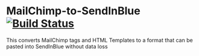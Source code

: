 # MailChimp-to-SendInBlue [![Build Status](https://travis-ci.org/ProLoser/MailChimp-to-SendInBlue.svg?branch=master)](https://travis-ci.org/ProLoser/MailChimp-to-SendInBlue)
This converts MailChimp tags and HTML Templates to a format that can be pasted into SendInBlue without data loss
